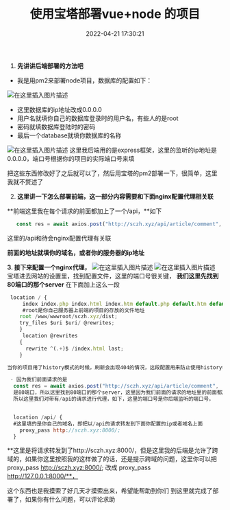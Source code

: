 ﻿---
title: 使用宝塔部署vue+node 的项目
date: 2022-04-21 17:30:21
tags:
  - 部署
  - 宝塔
---

 1. **先讲讲后端部署的方法吧**

         

 - 我是用pm2来部署node项目，数据库的配置如下：

          
![在这里插入图片描述](https://img-blog.csdnimg.cn/be787e1545cc4b52bcfd562862900646.png?x-oss-process=image/watermark,type_d3F5LXplbmhlaQ,shadow_50,text_Q1NETiBAbGVmdDB2ZXI=,size_20,color_FFFFFF,t_70,g_se,x_16)
<!-- more -->

 - 这里数据库的ip地址改成0.0.0.0 
 - 用户名就填你自己的数据库登录时的用户名，有些人的是root
 - 密码就填数据库登陆时的密码
 - 最后一个database就填你数据库的名称       

![在这里插入图片描述](https://img-blog.csdnimg.cn/e91c83cf7f8542329fadfcac602684ab.png)
这里我后端用的是express框架，这里的监听的ip地址是0.0.0.0，端口号根据你的项目的实际端口号来填

把这些东西修改好了之后就可以了，然后用宝塔的pm2部署一下，很简单，这里我就不赘述了

 2. **这里讲一下怎么部署前端，这一部分内容需要和下面nginx配置代理相关联**
 
**前端这里我在每个请求的前面都加上了一个/api，**如下

```javascript
   const res = await axios.post("http://sczh.xyz/api/article/comment",
```
这里的/api和待会nginx配置代理有关联

**前面的地址就填你的域名，或者你的服务器的ip地址**
 

 **3. 接下来配置一个nginx代理，**
    ![在这里插入图片描述](https://img-blog.csdnimg.cn/f8c7b0c3f05a463699fc3b157589b022.png)
![在这里插入图片描述](https://img-blog.csdnimg.cn/2f6ed0bd5136421985f2cdc8a8373bd2.png?x-oss-process=image/watermark,type_d3F5LXplbmhlaQ,shadow_50,text_Q1NETiBAbGVmdDB2ZXI=,size_20,color_FFFFFF,t_70,g_se,x_16)
宝塔进去网站的设置里，找到配置文件，这里的端口号很关键，
**我们这里先找到80端口的那个server**
在下面加上这么一段

```javascript
 location / {
     index index.php index.html index.htm default.php default.htm default.html;
     #root是你自己服务器上前端的项目的存放的文件地址
    root /www/wwwroot/sczh.xyz/dist;
    try_files $uri $uri/ @rewrites;
    }
     location @rewrites
    {
      rewrite ^(.+)$ /index.html last;
    }

当你的项目用了history模式的时候，刷新会出现404的情况，这段配置用来防止使用history模式刷新出现404的情况，一定要在80端口的那个server里加。

 - 因为我们前面请求的是
  const res = await axios.post("http://sczh.xyz/api/article/comment",
  是80端口，所以这里找到80端口的那个server，这里因为我们前面的请求的地址里的前面都加上了/api
  所以这里我们对带有/api的请求进行代理，如下，这里的端口号是你后端监听的端口号，


  location /api/ {
  #这里填的是你自己的域名，即把以/api的请求转发到下面你配置的ip或者域名上面
  	proxy_pass http://sczh.xyz:8000/;
  }
```
**这里是将请求转发到了http://sczh.xyz:8000/，但是这里我的后端是允许了跨域的，如果你这里按照我的这样做了的话，还是提示跨域的问题，这里你可以把proxy_pass http://sczh.xyz:8000/;  改成
proxy_pass http://127.0.0.1:8000/**，

这个东西也是我摸索了好几天才摸索出来，希望能帮助到你们
到这里就完成了部署了，如果你有什么问题，可以评论求助

